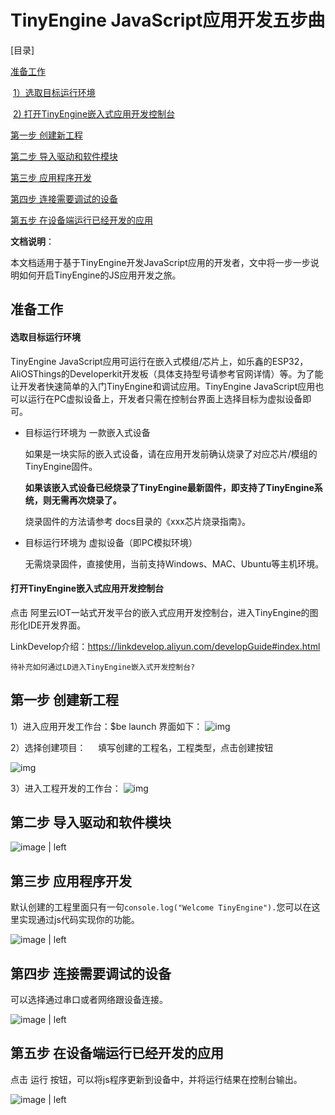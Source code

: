 # TinyEngine JavaScript应用开发五步曲

[目录]

[准备工作](#准备工作)

​	[1）选取目标运行环境](#选取目标运行环境)

​	[2) 打开TinyEngine嵌入式应用开发控制台](#打开tinyengine嵌入式应用开发控制台)

[第一步 创建新工程](#第一步-创建新工程)

[第二步 导入驱动和软件模块](#第二步-导入驱动和软件模块)

[第三步 应用程序开发](#第三步-应用程序开发)

[第四步 连接需要调试的设备](#第四步-连接需要调试的设备)	

[第五步 在设备端运行已经开发的应用](#第五步-在设备端运行已经开发的应用)



**文档说明**： 

本文档适用于基于TinyEngine开发JavaScript应用的开发者，文中将一步一步说明如何开启TinyEngine的JS应用开发之旅。



## 准备工作

#### 选取目标运行环境

TinyEngine JavaScript应用可运行在嵌入式模组/芯片上，如乐鑫的ESP32，AliOSThings的Developerkit开发板（具体支持型号请参考官网详情）等。为了能让开发者快速简单的入门TinyEngine和调试应用。TinyEngine JavaScript应用也可以运行在PC虚拟设备上，开发者只需在控制台界面上选择目标为虚拟设备即可。

* 目标运行环境为 一款嵌入式设备

  如果是一块实际的嵌入式设备，请在应用开发前确认烧录了对应芯片/模组的 TinyEngine固件。

  **如果该嵌入式设备已经烧录了TinyEngine最新固件，即支持了TinyEngine系统，则无需再次烧录了。**

  烧录固件的方法请参考 docs目录的《xxx芯片烧录指南》。

* 目标运行环境为 虚拟设备（即PC模拟环境）

  无需烧录固件，直接使用，当前支持Windows、MAC、Ubuntu等主机环境。

  

####  打开TinyEngine嵌入式应用开发控制台

点击 阿里云IOT一站式开发平台的嵌入式应用开发控制台，进入TinyEngine的图形化IDE开发界面。

LinkDevelop介绍：https://linkdevelop.aliyun.com/developGuide#index.html

```待补充如何通过LD进入TinyEngine嵌入式开发控制台?```



## 第一步 创建新工程 

1）进入应用开发工作台：$be launch 界面如下： ![img](./graph/ide_start.png) 



2）选择创建项目：     填写创建的工程名，工程类型，点击创建按钮     

![img](./graph/ide_project_create.png)



3）进入工程开发的工作台： ![img](./graph/ide_project_windows.png) 



## 第二步 导入驱动和软件模块

 ![image | left](./graph/ide_driver_require.png) 



## 第三步 应用程序开发

默认创建的工程里面只有一句` console.log("Welcome TinyEngine"). `您可以在这里实现通过js代码实现你的功能。 

![image | left](./graph/ide_project_windows.png)



## 第四步 连接需要调试的设备 

 可以选择通过串口或者网络跟设备连接。  

![image | left](./graph/ide_link_port.png)



## 第五步 在设备端运行已经开发的应用  

 点击 运行 按钮，可以将js程序更新到设备中，并将运行结果在控制台输出。 

![image | left](./graph/ide_run_js.png)



